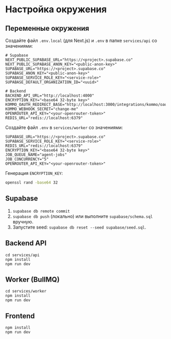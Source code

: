# Настройка окружения

## Переменные окружения

Создайте файл `.env.local` (для Next.js) и `.env` в папке `services/api` со значениями:

```
# Supabase
NEXT_PUBLIC_SUPABASE_URL="https://<project>.supabase.co"
NEXT_PUBLIC_SUPABASE_ANON_KEY="<public-anon-key>"
SUPABASE_URL="https://<project>.supabase.co"
SUPABASE_ANON_KEY="<public-anon-key>"
SUPABASE_SERVICE_ROLE_KEY="<service-role>"
SUPABASE_DEFAULT_ORGANIZATION_ID="<uuid>"

# Backend
BACKEND_API_URL="http://localhost:4000"
ENCRYPTION_KEY="<base64 32-byte key>"
KOMMO_OAUTH_REDIRECT_BASE="http://localhost:3000/integrations/kommo/oauth/callback"
KOMMO_WEBHOOK_SECRET="change-me"
OPENROUTER_API_KEY="<your-openrouter-token>"
REDIS_URL="redis://localhost:6379"
```

Создайте файл `.env` в `services/worker` со значениями:

```
SUPABASE_URL="https://<project>.supabase.co"
SUPABASE_SERVICE_ROLE_KEY="<service-role>"
REDIS_URL="redis://localhost:6379"
ENCRYPTION_KEY="<base64 32-byte key>"
JOB_QUEUE_NAME="agent-jobs"
JOB_CONCURRENCY="5"
OPENROUTER_API_KEY="<your-openrouter-token>"
```

Генерация `ENCRYPTION_KEY`:

```bash
openssl rand -base64 32
```

## Supabase

1. `supabase db remote commit`
2. `supabase db push` (локально) или выполните `supabase/schema.sql` вручную.
3. Запустите seed: `supabase db reset --seed supabase/seed.sql`.

## Backend API

```
cd services/api
npm install
npm run dev
```

## Worker (BullMQ)

```
cd services/worker
npm install
npm run dev
```

## Frontend

```
npm install
npm run dev
```
